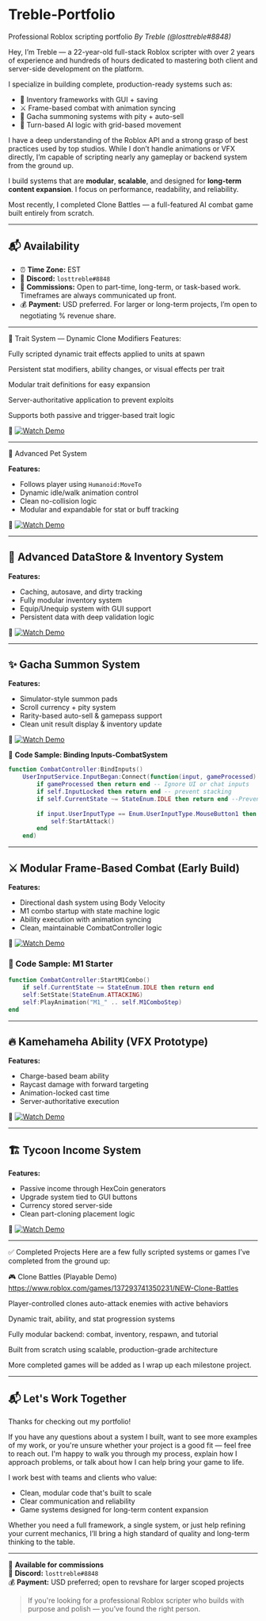 # Treble-Portfolio
Professional Roblox scripting portfolio
*By Treble (@losttreble#8848)*

Hey, I’m Treble — a 22-year-old full-stack Roblox scripter with over 2 years of experience and hundreds of hours dedicated to mastering both client and server-side development on the platform.

I specialize in building complete, production-ready systems such as:
- 🧳 Inventory frameworks with GUI + saving
- ⚔️ Frame-based combat with animation syncing
- 🎰 Gacha summoning systems with pity + auto-sell
- 🧠 Turn-based AI logic with grid-based movement

I have a deep understanding of the Roblox API and a strong grasp of best practices used by top studios. While I don’t handle animations or VFX directly, I’m capable of scripting nearly any gameplay or backend system from the ground up.

I build systems that are **modular**, **scalable**, and designed for **long-term content expansion**. I focus on performance, readability, and reliability.

Most recently, I completed Clone Battles — a full-featured AI combat game built entirely from scratch.

---

## 📬 Availability

- ⏰ **Time Zone:** EST  
- 💬 **Discord:** `losttreble#8848`  
- 💼 **Commissions:** Open to part-time, long-term, or task-based work. Timeframes are always communicated up front.  
- 💰 **Payment:** USD preferred. For larger or long-term projects, I’m open to negotiating % revenue share.

---

🧬 Trait System — Dynamic Clone Modifiers
Features:

Fully scripted dynamic trait effects applied to units at spawn

Persistent stat modifiers, ability changes, or visual effects per trait

Modular trait definitions for easy expansion

Server-authoritative application to prevent exploits

Supports both passive and trigger-based trait logic

🎥 [![Watch Demo](https://img.youtube.com/vi/8CloLn2hFfU/0.jpg)](https://youtu.be/8CloLn2hFfU)

---

🐾 Advanced Pet System

**Features:**
- Follows player using `Humanoid:MoveTo`
- Dynamic idle/walk animation control
- Clean no-collision logic
- Modular and expandable for stat or buff tracking

🎥 [![Watch Demo](https://img.youtube.com/vi/71atHFBhXtY/0.jpg)](https://youtu.be/71atHFBhXtY)

---

## 🧠 Advanced DataStore & Inventory System

**Features:**
- Caching, autosave, and dirty tracking
- Fully modular inventory system
- Equip/Unequip system with GUI support
- Persistent data with deep validation logic

🎥 [![Watch Demo](https://img.youtube.com/vi/wBUqW5cOU0Q/0.jpg)](https://youtu.be/wBUqW5cOU0Q)

---

## ✨ Gacha Summon System

**Features:**
- Simulator-style summon pads
- Scroll currency + pity system
- Rarity-based auto-sell & gamepass support
- Clean unit result display & inventory update

🎥 [![Watch Demo](https://img.youtube.com/vi/MGMtambZZjM/0.jpg)](https://youtu.be/MGMtambZZjM)

📄 **Code Sample: Binding Inputs-CombatSystem**
```lua
function CombatController:BindInputs()
	UserInputService.InputBegan:Connect(function(input, gameProcessed)
		if gameProcessed then return end -- Ignore UI or chat inputs
		if self.InputLocked then return end -- prevent stacking
		if self.CurrentState ~= StateEnum.IDLE then return end --Prevents spamming while attacking blocking etc
		
		if input.UserInputType == Enum.UserInputType.MouseButton1 then
			self:StartAttack()
		end
	end)
```
---

## ⚔️ Modular Frame-Based Combat (Early Build)

**Features:**
- Directional dash system using Body Velocity
- M1 combo startup with state machine logic
- Ability execution with animation syncing
- Clean, maintainable CombatController logic

🎥 [![Watch Demo](https://img.youtube.com/vi/qMwRrTa3a9c/0.jpg)](https://youtu.be/qMwRrTa3a9c)

### 📄 Code Sample: M1 Starter

```lua
function CombatController:StartM1Combo()
	if self.CurrentState ~= StateEnum.IDLE then return end
	self:SetState(StateEnum.ATTACKING)
	self:PlayAnimation("M1_" .. self.M1ComboStep)
end
```
---

## 🔥 Kamehameha Ability (VFX Prototype)

**Features:**
- Charge-based beam ability
- Raycast damage with forward targeting
- Animation-locked cast time
- Server-authoritative execution

🎥 [![Watch Demo](https://img.youtube.com/vi/JjYn_r5dQQI/0.jpg)](https://youtu.be/JjYn_r5dQQI)

---

## 🏗️ Tycoon Income System

**Features:**
- Passive income through HexCoin generators
- Upgrade system tied to GUI buttons
- Currency stored server-side
- Clean part-cloning placement logic

🎥 [![Watch Demo](https://img.youtube.com/vi/grtWmGFbn30/0.jpg)](https://youtu.be/grtWmGFbn30)

---

✅ Completed Projects
Here are a few fully scripted systems or games I’ve completed from the ground up:

🎮 Clone Battles (Playable Demo)
https://www.roblox.com/games/137293741350231/NEW-Clone-Battles

Player-controlled clones auto-attack enemies with active behaviors

Dynamic trait, ability, and stat progression systems

Fully modular backend: combat, inventory, respawn, and tutorial

Built from scratch using scalable, production-grade architecture

More completed games will be added as I wrap up each milestone project.

---

## 📬 Let's Work Together

Thanks for checking out my portfolio!

If you have any questions about a system I built, want to see more examples of my work, or you're unsure whether your project is a good fit — feel free to reach out. I'm happy to walk you through my process, explain how I approach problems, or talk about how I can help bring your game to life.

I work best with teams and clients who value:
- Clean, modular code that's built to scale
- Clear communication and reliability
- Game systems designed for long-term content expansion

Whether you need a full framework, a single system, or just help refining your current mechanics, I’ll bring a high standard of quality and long-term thinking to the table.

---

📅 **Available for commissions**  
💬 **Discord:** `losttreble#8848`  
💰 **Payment:** USD preferred; open to revshare for larger scoped projects

> If you're looking for a professional Roblox scripter who builds with purpose and polish — you’ve found the right person.
